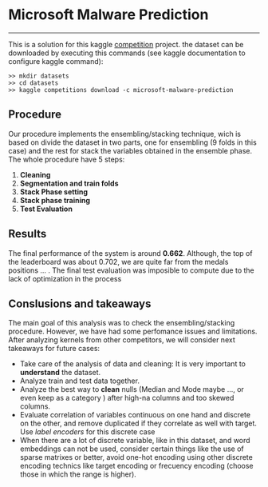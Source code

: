 # Microsoft Malware Prediction
---
This is a solution for this kaggle [competition](https://www.kaggle.com/c/microsoft-malware-prediction) project.
the dataset can be downloaded by executing this commands (see kaggle documentation to configure kaggle command): 
```
>> mkdir datasets
>> cd datasets
>> kaggle competitions download -c microsoft-malware-prediction
```

## Procedure
Our procedure implements the ensembling/stacking technique, wich is based on divide the dataset in two parts, one for ensembling (9 folds in this case) and the rest for stack the variables obtained in the ensemble phase.
The whole procedure have 5 steps:
1. **Cleaning**
2. **Segmentation and train folds**
3. **Stack Phase setting**
4. **Stack phase training**
5. **Test Evaluation**

## Results
The final performance of the system is around **0.662**. Although, the top of the leaderboard was about 0.702, we are quite far from the medals positions ... .
The final test evaluation was imposible to compute due to the lack of optimization in the process

## Conslusions and takeaways
The main goal of this analysis was to check the ensembling/stacking procedure. However, we have had some perfomance issues and limitations.
After analyzing kernels from other competitors, we will consider next takeaways for future cases:
+ Take care of the analysis of data and cleaning: It is very important to **understand** the dataset.
+ Analyze train and test data together.
+ Analyze the best way to **clean** nulls (Median and Mode maybe ..., or even keep as a category ) after high-na columns and too skewed columns.
+ Evaluate correlation of variables continuous on one hand and discrete on the other, and remove duplicated if they correlate as well with target. Use *label encoders* for this discrete case
+ When there are a lot of discrete variable, like in this dataset, and word embeddings can not be used, consider certain things like the use of sparse matrixes or better, avoid one-hot encoding using other discrete encoding technics like target encoding or frecuency encoding (choose those in which the range is higher).

